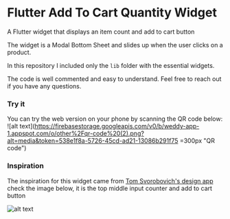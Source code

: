 # Flutter Add To Cart Quantity Widget
A Flutter widget that displays an item count and add to cart button

The widget is a Modal Bottom Sheet and slides up when the user clicks on a product.

In this repository I included only the `lib` folder with the essential widgets.

The code is well commented and easy to understand. Feel free to reach out if you have any questions.

### Try it
You can try the web version on your phone by scanning the QR code below:
![alt text](https://firebasestorage.googleapis.com/v0/b/weddy-app-1.appspot.com/o/other%2Fqr-code%20(2).png?alt=media&token=538e1f8a-5726-45cd-ad21-13086b291f75 =300px "QR code")

### Inspiration
The inspiration for this widget came from [Tom Svorobovich's design app](https://dribbble.com/shots/11401747-Cashier-app)
check the image below, it is the top middle input counter and add to cart button

![alt text](https://cdn.dribbble.com/users/2089341/screenshots/11401747/media/1b805ee02230db0949dc6d285ff1cf3b.png "Flutter Add To Cart Quantity Widget")

